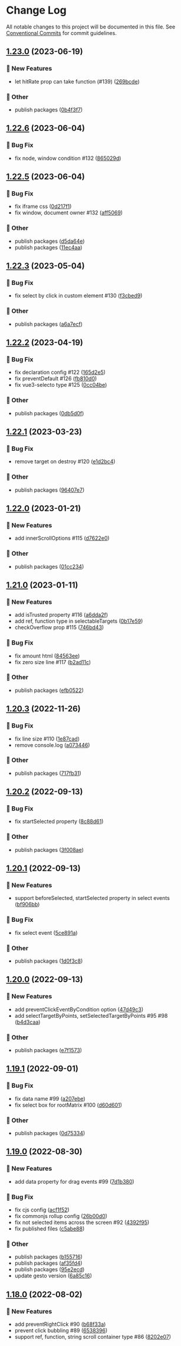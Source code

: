 # Change Log

All notable changes to this project will be documented in this file.
See [Conventional Commits](https://conventionalcommits.org) for commit guidelines.

## [1.23.0](https://github.com/daybrush/selecto/compare/selecto@1.22.6...selecto@1.23.0) (2023-06-19)


### :rocket: New Features

* let hitRate prop can take function (#139) ([269bcde](https://github.com/daybrush/selecto/commit/269bcde2fd243543adf8c340480dc94bc6126f83))


### :mega: Other

* publish packages ([0b4f3f7](https://github.com/daybrush/selecto/commit/0b4f3f7a55e7a16822c00bb5c2ba3e94fab55af1))



## [1.22.6](https://github.com/daybrush/selecto/compare/selecto@1.22.5...selecto@1.22.6) (2023-06-04)


### :bug: Bug Fix

* fix node, window condition #132 ([865029d](https://github.com/daybrush/selecto/commit/865029dfbb845775e76f52d332dc2ad940e52466))



## [1.22.5](https://github.com/daybrush/selecto/compare/selecto@1.22.3...selecto@1.22.5) (2023-06-04)


### :bug: Bug Fix

* fix iframe css ([0d217f1](https://github.com/daybrush/selecto/commit/0d217f183277db95db9f9c18b08551578a7c42cf))
* fix window, document owner #132 ([aff5069](https://github.com/daybrush/selecto/commit/aff50695a7f4d575692da9ef4ef83422e2acb340))


### :mega: Other

* publish packages ([d5da64e](https://github.com/daybrush/selecto/commit/d5da64e0c8e01f658832197a2ad888305c8fafec))
* publish packages ([11ec4aa](https://github.com/daybrush/selecto/commit/11ec4aab38a176b2386ee8ad93bac8a0f41ecdf2))



## [1.22.3](https://github.com/daybrush/selecto/compare/selecto@1.22.2...selecto@1.22.3) (2023-05-04)


### :bug: Bug Fix

* fix select by click in custom element #130 ([f3cbed9](https://github.com/daybrush/selecto/commit/f3cbed953cf98dea4b56a3191d369dc61c97fd8e))


### :mega: Other

* publish packages ([a6a7ecf](https://github.com/daybrush/selecto/commit/a6a7ecf85231504be0ab0a135d9647817820a608))



## [1.22.2](https://github.com/daybrush/selecto/compare/selecto@1.22.1...selecto@1.22.2) (2023-04-19)


### :bug: Bug Fix

* fix declaration config #122 ([165d2e5](https://github.com/daybrush/selecto/commit/165d2e5d85be7d2a496502f77387909cf43f2589))
* fix preventDefault #126 ([fb810d0](https://github.com/daybrush/selecto/commit/fb810d032e69d3eb23edd7f2c7a9ee4899f008fb))
* fix vue3-selecto type #125 ([0cc04be](https://github.com/daybrush/selecto/commit/0cc04be4055f2c1b5fca99a1e17b8fb19f014ff0))


### :mega: Other

* publish packages ([0db5d0f](https://github.com/daybrush/selecto/commit/0db5d0fc467b2839b0f33303f7d23a1b7b054d7a))



## [1.22.1](https://github.com/daybrush/selecto/compare/selecto@1.22.0...selecto@1.22.1) (2023-03-23)


### :bug: Bug Fix

* remove target on destroy #120 ([e1d2bc4](https://github.com/daybrush/selecto/commit/e1d2bc436e3aa58104ad4311887da271ac6c1ba0))


### :mega: Other

* publish packages ([96407e7](https://github.com/daybrush/selecto/commit/96407e795bb6da2fbfc61babb45dc8af31acd345))



## [1.22.0](https://github.com/daybrush/selecto/compare/selecto@1.21.0...selecto@1.22.0) (2023-01-21)


### :rocket: New Features

* add innerScrollOptions #115 ([d7622e0](https://github.com/daybrush/selecto/commit/d7622e04931a2341ba30bce095b4b0e6be03e785))


### :mega: Other

* publish packages ([01cc234](https://github.com/daybrush/selecto/commit/01cc2349da2361bd331b6454494aa61c51e8baf8))



## [1.21.0](https://github.com/daybrush/selecto/compare/selecto@1.20.3...selecto@1.21.0) (2023-01-11)


### :rocket: New Features

* add isTrusted property #116 ([a6dda2f](https://github.com/daybrush/selecto/commit/a6dda2fb13e07e85ebf9c0c534537a5d50acc643))
* add ref, function type in selectableTargets ([0b17e59](https://github.com/daybrush/selecto/commit/0b17e5920a682b3d2de63227a170237e64b5f73e))
* checkOverflow prop #115 ([746bd43](https://github.com/daybrush/selecto/commit/746bd43203943cd29acb14494c8de168925d6df8))


### :bug: Bug Fix

* fix amount html ([84563ee](https://github.com/daybrush/selecto/commit/84563eed32a846dcc3ec0ed3fce194a9146cb242))
* fix zero size line #117 ([b2ad11c](https://github.com/daybrush/selecto/commit/b2ad11c10e235aa440937e268431306f451fff37))


### :mega: Other

* publish packages ([efb0522](https://github.com/daybrush/selecto/commit/efb0522ca13cb2e636973b6eaf947d0675732eca))



## [1.20.3](https://github.com/daybrush/selecto/compare/selecto@1.20.2...selecto@1.20.3) (2022-11-26)


### :bug: Bug Fix

* fix line size #110 ([1e87cad](https://github.com/daybrush/selecto/commit/1e87cadfa1d0496b0b439753a21aaa87341fa24a))
* remove console.log ([a073446](https://github.com/daybrush/selecto/commit/a073446bcdf5bbdaee3aa751d9124d34f449cbe7))


### :mega: Other

* publish packages ([717fb31](https://github.com/daybrush/selecto/commit/717fb31fa0edc56498c6bfbd8dba53abed5b042d))



## [1.20.2](https://github.com/daybrush/selecto/compare/selecto@1.20.1...selecto@1.20.2) (2022-09-13)


### :bug: Bug Fix

* fix startSelected property ([8c88d61](https://github.com/daybrush/selecto/commit/8c88d61b3c94f79f07697585e806456a309c1099))


### :mega: Other

* publish packages ([3f008ae](https://github.com/daybrush/selecto/commit/3f008aee544e9ef22d630c1cd73af62e13201182))



## [1.20.1](https://github.com/daybrush/selecto/compare/selecto@1.20.0...selecto@1.20.1) (2022-09-13)


### :rocket: New Features

* support beforeSelected, startSelected property in select events ([bf906bb](https://github.com/daybrush/selecto/commit/bf906bb3702f1b4698d823ecbb5686c5bad40662))


### :bug: Bug Fix

* fix select event ([5ce891a](https://github.com/daybrush/selecto/commit/5ce891a278f9156dd62952767862545cf2f696c2))


### :mega: Other

* publish packages ([1d0f3c8](https://github.com/daybrush/selecto/commit/1d0f3c8c10237cf76b43ef090f407f00547d0809))



## [1.20.0](https://github.com/daybrush/selecto/compare/selecto@1.19.1...selecto@1.20.0) (2022-09-13)


### :rocket: New Features

* add preventClickEventByCondition option ([47d49c3](https://github.com/daybrush/selecto/commit/47d49c358ec48a2b7d19ee3e6b0515c5e3c64ed6))
* add selectTargetByPoints, setSelectedTargetByPoints #95 #98 ([b4d3caa](https://github.com/daybrush/selecto/commit/b4d3caa2d8a72645e462d87978f417ab4a8aa826))


### :mega: Other

* publish packages ([e7f1573](https://github.com/daybrush/selecto/commit/e7f1573c80bfa19b0776df94d43c13fe7f5465b8))



## [1.19.1](https://github.com/daybrush/selecto/compare/selecto@1.19.0...selecto@1.19.1) (2022-09-01)


### :bug: Bug Fix

* fix data name #99 ([a207ebe](https://github.com/daybrush/selecto/commit/a207ebeab56b20c3f2d82929fc6f7cf1c44d2667))
* fix select box for rootMatrix #100 ([d60d601](https://github.com/daybrush/selecto/commit/d60d6017014f179423fce654619961308a7f7804))


### :mega: Other

* publish packages ([0d75334](https://github.com/daybrush/selecto/commit/0d7533495d2d9fde606a9207bff5e6228f242217))



## [1.19.0](https://github.com/daybrush/selecto/compare/selecto@1.18.0...selecto@1.19.0) (2022-08-30)


### :rocket: New Features

* add data property for drag events #99 ([7d1b380](https://github.com/daybrush/selecto/commit/7d1b380ae0a74e9d134cac9148b60210b2049f67))


### :bug: Bug Fix

* fix cjs config ([acf1f52](https://github.com/daybrush/selecto/commit/acf1f52027cf8cb8e05d4812b9d0fe354237695e))
* fix commonjs rollup config ([26b00d0](https://github.com/daybrush/selecto/commit/26b00d0505927f56f296a26743328fb0686f9567))
* fix not selected items across the screen #92 ([4392f95](https://github.com/daybrush/selecto/commit/4392f9516fb5ec367977f00275f80b10a6baf75a))
* fix published files ([c5abe88](https://github.com/daybrush/selecto/commit/c5abe882f4656c628e467ea2d7b0bc4ec2026ede))


### :mega: Other

* publish packages ([b155716](https://github.com/daybrush/selecto/commit/b155716d8c80405ce5325fba19617f6581ea6f9c))
* publish packages ([af35fd4](https://github.com/daybrush/selecto/commit/af35fd40776554d4a65202bf3a4bfe3c498b32dc))
* publish packages ([95e2ecd](https://github.com/daybrush/selecto/commit/95e2ecdd3e1f8b09c23aa64eff02688ad82fdaf5))
* update gesto version ([6a85c16](https://github.com/daybrush/selecto/commit/6a85c16925a16a6d11dbc6ed6bf0fa2d1577a07d))



## [1.18.0](https://github.com/daybrush/selecto/compare/selecto@1.18.0...selecto@1.18.0) (2022-08-02)


### :rocket: New Features

* add preventRightClick #90 ([b68f33a](https://github.com/daybrush/selecto/commit/b68f33a7b420447f37a326be602c37792cca1114))
* prevent click bubbling #89 ([6538396](https://github.com/daybrush/selecto/commit/653839665580bfac43531d5c089713fc240146ee))
* support ref, function, string scroll container type #86 ([8202e07](https://github.com/daybrush/selecto/commit/8202e0701dc1668eef1028747065b07925f8efad))

